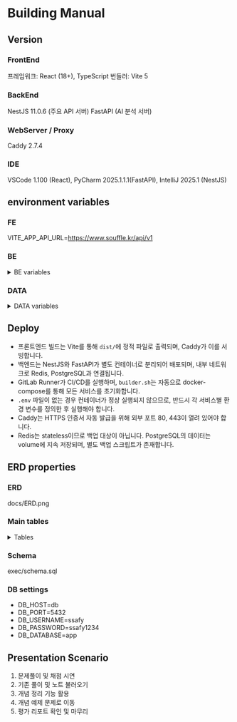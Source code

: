 # Building Manual
## Version
### FrontEnd
프레임워크: React (18+), TypeScript
번들러: Vite 5
### BackEnd
NestJS 11.0.6 (주요 API 서버)
FastAPI (AI 분석 서버)
### WebServer / Proxy
Caddy 2.7.4
### IDE
VSCode 1.100 (React), PyCharm 2025.1.1.1(FastAPI), IntelliJ 2025.1 (NestJS)

## environment variables
### FE
VITE_APP_API_URL=https://www.souffle.kr/api/v1
### BE
<details>
<summary>BE variables</summary>
<div markdown="1">

DB_HOST=db
DB_PORT=5432
DB_USERNAME=ssafy
DB_PASSWORD=ssafy1234
DB_DATABASE=app

NODE_ENV=production
PORT=4000

REDIS_HOST=redis
REDIS_PORT=6379

AWS_ACCESS_KEY_ID=my-aws-access-key-id
AWS_SECRET_ACCESS_KEY=my-aws-secret-access-key
AWS_REGION=ap-northeast-2
AWS_S3_BUCKET_NAME=my-aws-s3-bucket-name

GOOGLE_CLIENT_ID=my-gogle-client-id
GOOGLE_CLIENT_SECRET_KEY=my-google-client-secret-key
GOOGLE_CALLBACK_URL=https://www.souffle.kr/api/v1/auth/google/callback

JWT_SECRET=my-jwt-secret
JWT_EXPIRES_IN=1d
JWT_REFRESH_EXPIRES_IN=7d

</div>
</details>

### DATA
<details>
<summary>DATA variables</summary>
<div markdown="1">

OCR_BACKEND=mathpix

MATHPIX_APP_ID=my-mathpix-app-id
MATHPIX_APP_KEY=my-mathpix-app-key

OPENAI_API_KEY=my-openai-api-key

DB_HOST=db
DB_PORT=5432
DB_USERNAME=ssafy
DB_PASSWORD=ssafy1234
DB_DATABASE=app

NODE_ENV=production
PORT=4000

REDIS_HOST=redis
REDIS_PORT=6379

</div>
</details>

## Deploy
- 프론트엔드 빌드는 Vite를 통해 `dist/`에 정적 파일로 출력되며, Caddy가 이를 서빙합니다.
- 백엔드는 NestJS와 FastAPI가 별도 컨테이너로 분리되어 배포되며, 내부 네트워크로 Redis, PostgreSQL과 연결됩니다.
- GitLab Runner가 CI/CD를 실행하며, `builder.sh`는 자동으로 docker-compose를 통해 모든 서비스를 초기화합니다.
- `.env` 파일이 없는 경우 컨테이너가 정상 실행되지 않으므로, 반드시 각 서비스별 환경 변수를 정의한 후 실행해야 합니다.
- Caddy는 HTTPS 인증서 자동 발급을 위해 외부 포트 80, 443이 열려 있어야 합니다.
- Redis는 stateless이므로 백업 대상이 아닙니다. PostgreSQL의 데이터는 volume에 지속 저장되며, 별도 백업 스크립트가 존재합니다.

## ERD properties
### ERD
docs/ERD.png
### Main tables
<details>
<summary>Tables</summary>
<div markdown="1">
- `user` : 서비스를 이용하는 회원
    - **id** : 기본키, 유저의 id로 중복을 허용하지 않는다. (`not null` / `int` )
    - **nickname** : 유저의 닉네임을 저장한다. (`not null` / `unique` / `varchar` )
    - **profile_image** : 유저의 프로필 이미지. ( `varchar` )
    - **created_at**: 생성 시간 (`datetime`)
    - **updated_at**: 갱신 시간 (`datetime`)

- `user_score_stat` : 유저 지표
    - **id** : 기본키, 유저의 id로 중복을 허용하지 않는다. (`not null` / `int` )
    - **user_id**: 외래키 (user의 id) (`not null` / `int` )
    - **correct_score**: 해결점수 (`float` )
    - **participation_score**: 참여점수 (`float` )
    - **speed_score**: 속도점수 (`float` )
    - **review_score**: 복습점수 (`float` )
    - **sincerity_score**: 성실점수 (`float` )
    - **reflection_score**: 복기점수 (`float` )
    - **created_at**: 생성 시간 (`datetime`)
    - **updated_at**: 갱신 시간 (`datetime`)

- `category` : 수학 단원별 정보 제공 테이블
    - **id** : 기본키,  중복을 허용하지 않는다. (`not null` / `int` / `auto_increment` )
    - **type** : 단원 분류 (`not null` / `int` )
        - 1(대단원), 2(중단원), 3(소단원)
    - **name**: 단원의 이름 (`not null` / `varchar` )
        - 대단원: 공통수학1, 미적분 등
        - 중단원: 지수와 로그, 등차수열과 등비수열 등
        - 소단원: 지수가 정수일 때의 지수법칙, 등비수열의 합 등
    - **parent_id**: 상위 단원의 id (`int` )
        - 소단원의 경우 중단원, 중단원의 경우 대단원
    - **avg_accuracy**: 해당 단원의 평균 정답률 (`float` )
        - 유저가 문제 풀 때마다 DB 갱신
    - **created_at**: 생성 시간 (`datetime`)
    - **updated_at**: 갱신 시간 (`datetime`)

- `problem` : 문제 정보 테이블
    - **id** : 기본키,  중복을 허용하지 않는다. (`not null` / `int` / `auto_increment` )
    - **category_id**: 외래키 (category의 id) (`not null` / `int` )
        - 소분류 id 우선 참조
        - 문제가 소분류가 아니라 중분류에 존재하는 경우(수능강에서 예제, 유제가 아닌 문제들) 중분류id 참조
    - **book_id**: 외래키 (book의 id) (`not null` / `int` )
    - **problem_no**: 문제 문항코드(`varchar`)
        - 수능특강의 경우 24008-0024 같은 형태(예제는 번호x)
    - **inner_no**: 문제 번호 (`not null` / `int`)
        - 각 단원 별 문제 번호이므로 중복 가능
        - 1번, 2번 …
    - **type**: 문제 유형 (`not null` / `int`)
        - 1(예제), 2(유제), 3(기초연습), 4(기본연습), 5(실력완성)
    - **content**: 문제 본문 (`not null` / `text`)
    - **choice**: 보기 (`json`)
        - 본문 아래 네모 박스 있는 경우, 혹은 객관식 문항도??
    - **problem_image_url**: 문제의 이미지가 존재하는 경우 (`varchar`)
    - **answer**: 문제의 답 (`varchar`)
    - **explanation**: 문제 해설 (`text`)
    - **explanation_image_url**: 해설의 이미지가 존재하는 경우 (`varchar`)
    - **avg_accuracy:** 평균 정답률 (`float` )
        - 문제 풀이마다 갱신
    - **avg_total_solve_time**: 평균 총 풀이 시간 (`int`)
        - 문제 풀이마다 갱신
    - **avg_understand_time**: 평균 문제 이해 시간 (`int`)
        - 문제 풀이마다 갱신
    - **avg_solve_time**: 평균 문제 풀이 시간 (`int`)
        - 문제 풀이마다 갱신
    - **avg_review_time**: 평균 검산 시간 (`int`)
        - 문제 풀이마다 갱신
    - **created_at**: 생성 시간 (`datetime`)
    - **updated_at**: 갱신 시간 (`datetime`)
</div>
</details>

### Schema
exec/schema.sql
### DB settings
- DB_HOST=db
- DB_PORT=5432
- DB_USERNAME=ssafy
- DB_PASSWORD=ssafy1234
- DB_DATABASE=app

## Presentation Scenario
1. 문제풀이 및 채점 시연
2. 기존 풀이 및 노트 불러오기
3. 개념 정리 기능 활용
4. 개념 예제 문제로 이동
5. 평가 리포트 확인 및 마무리
